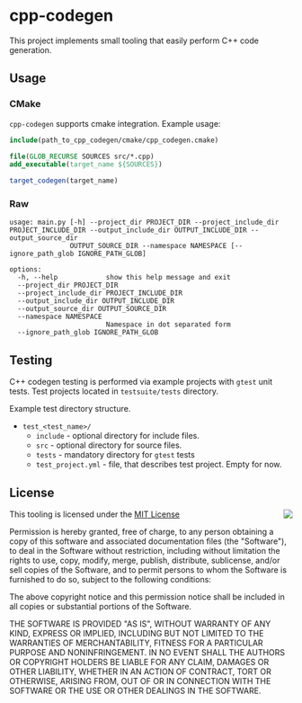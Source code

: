 # cpp-codegen
This project implements small tooling that easily perform C++ code generation.

## Usage

### CMake

`cpp-codegen` supports cmake integration. Example usage:

```cmake
include(path_to_cpp_codegen/cmake/cpp_codegen.cmake)

file(GLOB_RECURSE SOURCES src/*.cpp)
add_executable(target_name ${SOURCES})

target_codegen(target_name)
```

### Raw

```
usage: main.py [-h] --project_dir PROJECT_DIR --project_include_dir PROJECT_INCLUDE_DIR --output_include_dir OUTPUT_INCLUDE_DIR --output_source_dir
               OUTPUT_SOURCE_DIR --namespace NAMESPACE [--ignore_path_glob IGNORE_PATH_GLOB]

options:
  -h, --help            show this help message and exit
  --project_dir PROJECT_DIR
  --project_include_dir PROJECT_INCLUDE_DIR
  --output_include_dir OUTPUT_INCLUDE_DIR
  --output_source_dir OUTPUT_SOURCE_DIR
  --namespace NAMESPACE
                        Namespace in dot separated form
  --ignore_path_glob IGNORE_PATH_GLOB
```

## Testing

C++ codegen testing is performed via example projects with `gtest` unit tests. Test projects located in `testsuite/tests` directory.

Example test directory structure.

- `test_<test_name>/`
    - `include` - optional directory for include files.
    - `src` - optional directory for source files.
    - `tests` - mandatory directory for `gtest` tests
    - `test_project.yml` - file, that describes test project. Empty for now.

## License
<img align="right" src="http://opensource.org/trademarks/opensource/OSI-Approved-License-100x137.png">

This tooling is licensed under the [MIT License](https://opensource.org/licenses/MIT) 

Permission is hereby granted, free of charge, to any person obtaining a copy
of this software and associated documentation files (the "Software"), to deal
in the Software without restriction, including without limitation the rights
to use, copy, modify, merge, publish, distribute, sublicense, and/or sell
copies of the Software, and to permit persons to whom the Software is
furnished to do so, subject to the following conditions:

The above copyright notice and this permission notice shall be included in all
copies or substantial portions of the Software.

THE SOFTWARE IS PROVIDED "AS IS", WITHOUT WARRANTY OF ANY KIND, EXPRESS OR
IMPLIED, INCLUDING BUT NOT LIMITED TO THE WARRANTIES OF MERCHANTABILITY,
FITNESS FOR A PARTICULAR PURPOSE AND NONINFRINGEMENT. IN NO EVENT SHALL THE
AUTHORS OR COPYRIGHT HOLDERS BE LIABLE FOR ANY CLAIM, DAMAGES OR OTHER
LIABILITY, WHETHER IN AN ACTION OF CONTRACT, TORT OR OTHERWISE, ARISING FROM,
OUT OF OR IN CONNECTION WITH THE SOFTWARE OR THE USE OR OTHER DEALINGS IN THE
SOFTWARE.
